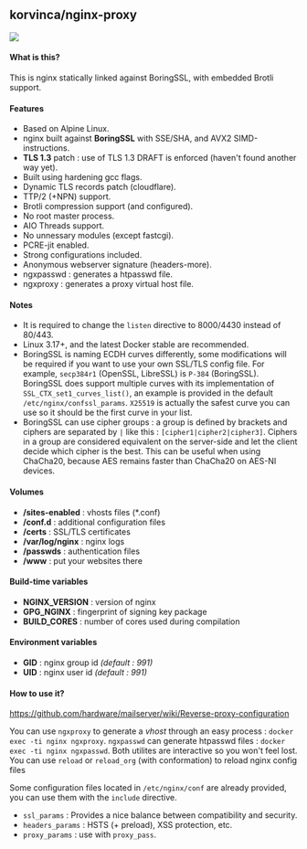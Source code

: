 ## korvinca/nginx-proxy

![](https://upload.wikimedia.org/wikipedia/commons/thumb/c/c5/Nginx_logo.svg/115px-Nginx_logo.svg.png)

#### What is this?
This is nginx statically linked against BoringSSL, with embedded Brotli support.

#### Features
- Based on Alpine Linux.
- nginx built against **BoringSSL** with SSE/SHA, and AVX2 SIMD-instructions.
- **TLS 1.3** patch : use of TLS 1.3 DRAFT is enforced (haven't found another way yet).
- Built using hardening gcc flags.
- Dynamic TLS records patch (cloudflare).
- TTP/2 (+NPN) support.
- Brotli compression support (and configured).
- No root master process.
- AIO Threads support.
- No unnessary modules (except fastcgi).
- PCRE-jit enabled.
- Strong configurations included.
- Anonymous webserver signature (headers-more).
- ngxpasswd : generates a htpasswd file.
- ngxproxy : generates a proxy virtual host file.

#### Notes
- It is required to change the `listen` directive to 8000/4430 instead of 80/443.
- Linux 3.17+, and the latest Docker stable are recommended.
- BoringSSL is naming ECDH curves differently, some modifications will be required if you want to use your own SSL/TLS config file. For example, `secp384r1` (OpenSSL, LibreSSL) is `P-384` (BoringSSL). BoringSSL does support multiple curves with its implementation of `SSL_CTX_set1_curves_list()`, an example is provided in the default `/etc/nginx/confssl_params`. `X25519` is actually the safest curve you can use so it should be the first curve in your list.
- BoringSSL can use cipher groups : a group is defined by brackets and ciphers are separated by `|` like this : `[cipher1|cipher2|cipher3]`. Ciphers in a group are considered equivalent on the server-side and let the client decide which cipher is the best. This can be useful when using ChaCha20, because AES remains faster than ChaCha20 on AES-NI devices.

#### Volumes
- **/sites-enabled** : vhosts files (*.conf)
- **/conf.d** : additional configuration files
- **/certs** : SSL/TLS certificates
- **/var/log/nginx** : nginx logs
- **/passwds** : authentication files
- **/www** : put your websites there

#### Build-time variables
- **NGINX_VERSION** : version of nginx
- **GPG_NGINX** : fingerprint of signing key package
- **BUILD_CORES** : number of cores used during compilation

#### Environment variables
- **GID** : nginx group id *(default : 991)*
- **UID** : nginx user id *(default : 991)*

#### How to use it?
https://github.com/hardware/mailserver/wiki/Reverse-proxy-configuration

You can use `ngxproxy` to generate a *vhost* through an easy process : `docker exec -ti nginx ngxproxy`. `ngxpasswd` can generate htpasswd files : `docker exec -ti nginx ngxpasswd`. Both utilites are interactive so you won't feel lost.
You can use `reload` or `reload_org` (with conformation) to reload nginx config files

Some configuration files located in `/etc/nginx/conf` are already provided, you can use them with the `include` directive.

- `ssl_params` : Provides a nice balance between compatibility and security.
- `headers_params` : HSTS (+ preload), XSS protection, etc.
- `proxy_params` : use with `proxy_pass`.
